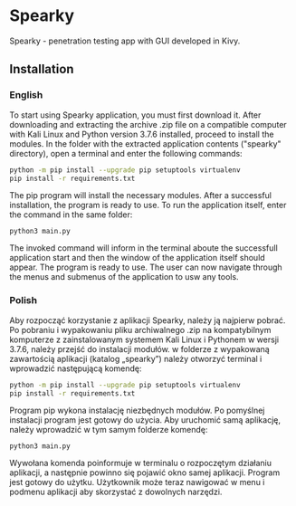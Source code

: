 # Spearky
Spearky - penetration testing app with GUI developed in Kivy.

## Installation

### English
To start using Spearky application, you must first download it.
After downloading and extracting the archive .zip file on a compatible computer with Kali Linux and Python version 3.7.6 installed, 
proceed to install the modules. In the folder with the extracted application contents ("spearky" directory), 
open a terminal and enter the following commands:
```bash
python -m pip install --upgrade pip setuptools virtualenv
pip install -r requirements.txt
```
The pip program will install the necessary modules. After a successful installation, the program is ready to use.
To run the application itself, enter the command in the same folder:
```
python3 main.py
```
The invoked command will inform in the terminal aboute the successfull application start
and then the window of the application itself should appear. The program is ready to use.
The user can now navigate through the menus and submenus of the application to usw any tools.

### Polish
Aby rozpocząć korzystanie z aplikacji Spearky, należy ją najpierw pobrać.
Po pobraniu i wypakowaniu pliku archiwalnego .zip na kompatybilnym komputerze z zainstalowanym systemem
Kali Linux i Pythonem w wersji 3.7.6, należy przejść do instalacji modułów. w folderze z wypakowaną zawartością aplikacji (katalog „spearky”) należy otworzyć terminal i wprowadzić następującą komendę:
```bash
python -m pip install --upgrade pip setuptools virtualenv
pip install -r requirements.txt
```
Program pip wykona instalację niezbędnych modułów. Po pomyślnej instalacji program jest gotowy do użycia.
Aby uruchomić samą aplikację, należy wprowadzić w tym samym folderze komendę:
```
python3 main.py
```
Wywołana komenda poinformuje w terminalu o rozpoczętym działaniu aplikacji, 
a następnie powinno się pojawić okno samej aplikacji. Program jest gotowy do użytku.
Użytkownik może teraz nawigować w menu i podmenu aplikacji aby skorzystać z dowolnych narzędzi.